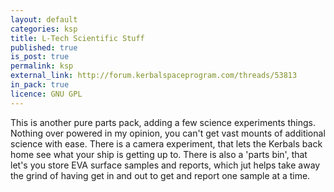 ```yaml
---
layout: default
categories: ksp
title: L-Tech Scientific Stuff
published: true
is_post: true
permalink: ksp
external_link: http://forum.kerbalspaceprogram.com/threads/53813
in_pack: true
licence: GNU GPL
---
```


This is another pure parts pack, adding a few science experiments things.
Nothing over powered in my opinion, you can't get vast mounts of additional science with ease. 
There is a camera experiment, that lets the Kerbals back home see what your ship is getting up to. 
There is also a 'parts bin', that let's you store EVA surface samples and reports, which jut helps take away the grind of having get in and out to get and report one sample at a time.